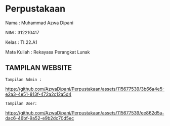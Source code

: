 # Perpustakaan

Nama : Muhammad Azwa Dipani

NIM : 312210417

Kelas : TI.22.A1

Mata Kuliah : Rekayasa Perangkat Lunak

## TAMPILAN WEBSITE ##
``Tampilan Admin :``


https://github.com/AzwaDipani/Perpustakaan/assets/115677539/3b66a4e5-e2a3-4e51-813f-472a2c12a5d4







``Tampilan User:``


https://github.com/AzwaDipani/Perpustakaan/assets/115677539/ee862d5a-dac6-46bf-9a52-e9b2dc70d5ec














